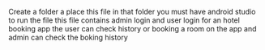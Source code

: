 Create a folder a place this file in that folder 
you must have android studio to run the file
this file contains admin login and user login for an hotel booking app
the user can check history or booking a room on the app 
and admin can check the boking history
